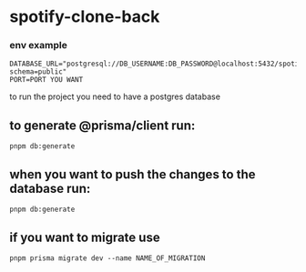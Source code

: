 # spotify-clone-back

### env example

```env
DATABASE_URL="postgresql://DB_USERNAME:DB_PASSWORD@localhost:5432/spotifyDB?schema=public"
PORT=PORT YOU WANT
```

to run the project you need to have a postgres database

## to generate @prisma/client run:

```env
pnpm db:generate
```

## when you want to push the changes to the database run:

```env
pnpm db:generate
```

## if you want to migrate use

```env
pnpm prisma migrate dev --name NAME_OF_MIGRATION
```
